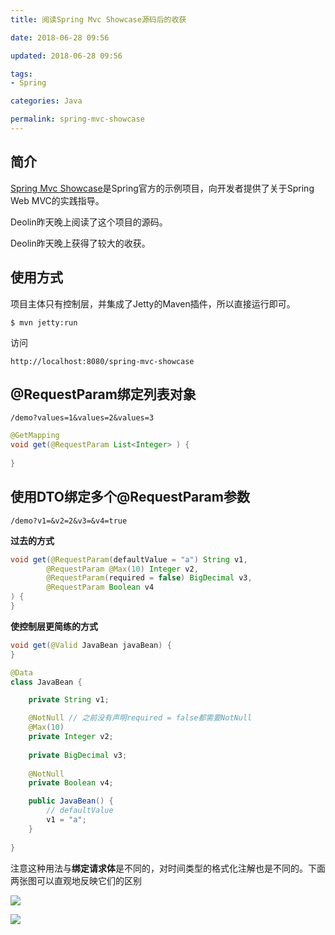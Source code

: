```yaml
---
title: 阅读Spring Mvc Showcase源码后的收获

date: 2018-06-28 09:56

updated: 2018-06-28 09:56

tags:
- Spring

categories: Java

permalink: spring-mvc-showcase
---
```




## 简介

[Spring Mvc Showcase](https://github.com/spring-projects/spring-mvc-showcase)是Spring官方的示例项目，向开发者提供了关于Spring Web MVC的实践指导。

Deolin昨天晚上阅读了这个项目的源码。

Deolin昨天晚上获得了较大的收获。



## 使用方式

项目主体只有控制层，并集成了Jetty的Maven插件，所以直接运行即可。

```shell
$ mvn jetty:run
```



访问

```http
http://localhost:8080/spring-mvc-showcase
```



## @RequestParam绑定列表对象

~~~http
/demo?values=1&values=2&values=3
~~~



~~~~java
@GetMapping
void get(@RequestParam List<Integer> ) {
    
}
~~~~



## 使用DTO绑定多个@RequestParam参数

~~~http
/demo?v1=&v2=2&v3=&v4=true
~~~



**过去的方式**

~~~java
void get(@RequestParam(defaultValue = "a") String v1,
        @RequestParam @Max(10) Integer v2,
        @RequestParam(required = false) BigDecimal v3,
        @RequestParam Boolean v4
) {
}
~~~



**使控制层更简练的方式**

~~~java
void get(@Valid JavaBean javaBean) {
}
~~~



~~~java
@Data
class JavaBean {

    private String v1;

    @NotNull // 之前没有声明required = false都需要NotNull
    @Max(10)
    private Integer v2;
    
    private BigDecimal v3;
    
    @NotNull
    private Boolean v4;

    public JavaBean() {
        // defaultValue
        v1 = "a";
    }
    
}
~~~



注意这种用法与**绑定请求体**是不同的，对时间类型的格式化注解也是不同的。下面两张图可以直观地反映它们的区别

![](/images/spring-mvc-showcase-01.png)



![](/images/spring-mvc-showcase-02.png)

